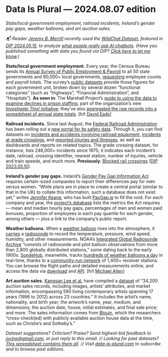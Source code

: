 Data Is Plural — 2024.08.07 edition
===================================

*State/local government employment, railroad incidents, Ireland’s gender pay gaps, weather balloons, and art auction sales.*


*📬 Reader [Jeremy B. Merrill](https://jeremybmerrill.com/) recently used the [WildChat Dataset](https://wildchat.allen.ai/), featured in [DIP 2024.05.15](https://www.data-is-plural.com/archive/2024-05-15-edition/), to analyze [what people really ask AI chatbots](https://www.washingtonpost.com/technology/2024/08/04/chatgpt-use-real-ai-chatbot-conversations/?pwapi_token=eyJ0eXAiOiJKV1QiLCJhbGciOiJIUzI1NiJ9.eyJyZWFzb24iOiJnaWZ0IiwibmJmIjoxNzIyOTE2ODAwLCJpc3MiOiJzdWJzY3JpcHRpb25zIiwiZXhwIjoxNzI0Mjk5MTk5LCJpYXQiOjE3MjI5MTY4MDAsImp0aSI6IjA4NDJhYzc1LTZjMDctNDMxZC04YTJiLTUxODY4NWMxY2I3NyIsInVybCI6Imh0dHBzOi8vd3d3Lndhc2hpbmd0b25wb3N0LmNvbS90ZWNobm9sb2d5LzIwMjQvMDgvMDQvY2hhdGdwdC11c2UtcmVhbC1haS1jaGF0Ym90LWNvbnZlcnNhdGlvbnMvIn0.FXu6NqqA9HaNC93mU9yIldILRQ2yi8IsystsU_KTcoc&itid=gfta). (Have you published something with data you found via DIP? [Click here to let me know](https://docs.google.com/forms/d/e/1FAIpQLSdXXD5eO05w0Xa7bwG3Ppia3uzr_o3y-xDEZuWRfXbCfCu_XA/viewform).)*


__State/local government employment.__ Every year, the Census Bureau sends its [Annual Survey of Public Employment & Payroll](https://www.census.gov/programs-surveys/apes.html) to all 50 state governments and 90,000+ local governments, [requesting](https://www.census.gov/programs-surveys/apes/technical-documentation/methodology/annual/2023.html) employee counts and payroll totals. The survey’s [public datasets](https://www.census.gov/programs-surveys/apes/data/datasetstables.html) provide those figures for each government unit, broken down by several dozen “functional categories” (such as “Highways”, “Financial Administration”, and “Hospitals”). __As seen in__: The Marshall Project’s [guide to using the data to examine declines in prison staffing](https://www.themarshallproject.org/2024/07/25/how-to-investigate-the-trend-of-declining-prison-staff-and-deteriorating-conditions-behind-bars), part of the organization’s new [*Investigate This!* initiative](https://www.themarshallproject.org/investigate-this); they’ve also [aggregated the raw records into a spreadsheet of annual state totals](https://observablehq.com/@themarshallproject/census-labor-data-release). [h/t [David Eads](https://www.themarshallproject.org/staff/david-eads)]


__Railroad incidents.__ Since last August, the [Federal Railroad Administration](https://railroads.dot.gov/) has been rolling out a [new portal for its safety data](https://data.transportation.gov/stories/s/FRA-Safety-Data/dakf-i7zd). Through it, you can find datasets on [incidents and accidents involving railroad equipment](https://data.transportation.gov/Railroads/Railroad-Equipment-Accident-Incident-Source-Data-F/aqxq-n5hy/about_data), [incidents at grade crossings](https://data.transportation.gov/Railroads/Highway-Rail-Grade-Crossing-Accident-Incident-Sour/icqf-xf4w/about_data), and [reported injuries and illnesses](https://data.transportation.gov/Railroads/Injury-Illness-Summary-Operational-Source-Data-For/unww-uhxd/about_data), as well as dashboards and reports on related topics. The grade crossing dataset, for instance, lists 246,000+ incidents since 1975; it indicates each incident’s date, railroad, crossing identifier, nearest station, number of injuries, vehicle and train speeds, and much more. __Previously__: [Blocked rail crossings](https://www.fra.dot.gov/blockedcrossings/incidents) ([DIP 2023.05.10](https://www.data-is-plural.com/archive/2023-05-10-edition/)).


__Ireland’s gender pay gaps.__ Ireland’s [Gender Pay Gap Information Act](https://www.gov.ie/en/publication/29606-what-is-the-gender-pay-gap-information-act-2021/) requires certain-sized companies to report their differences pay for men versus women. “While plans are in place to create a central portal (similar to that in the UK) to collate this information, such a database does not exist yet,” writes [Jennifer Keane](http://www.jenniferkeane.ie/), who has built [PayGap.ie](https://paygap.ie/) to fill the void. For each company and year, the [project’s database](https://paygap.ie/downloads) lists the metrics the Act requires — mean and median hourly pay gaps, percentages of men and women paid bonuses, proportion of employees in each pay quartile for each gender, among others — plus a link to the company’s public report.


__Weather balloons.__ When a [weather balloon](https://www.weather.gov/chs/upperair) rises into the atmosphere, it [carries](https://www.weather.gov/upperair/factsheet) a [radiosonde](https://en.wikipedia.org/wiki/Radiosonde) to record the temperature, pressure, wind speed, humidity, and other measurements. NOAA’s [Integrated Global Radiosonde Archive](https://www.ncei.noaa.gov/products/weather-balloon/integrated-global-radiosonde-archive) “consists of radiosonde and pilot balloon observations from more than 2,800 globally distributed stations,” some dating back to the early 1900s. [SondeHub](https://sondehub.org), meanwhile, tracks [hundreds of weather balloons a day](https://github.com/projecthorus/sondehub-infra/wiki) in real-time, thanks to a [community-run network](https://github.com/projecthorus/sondehub-tracker/wiki/SondeHub-Tracker-User-Guide) of 1,400+ receiver stations. You can browse the flight paths and detailed measurements online, and access the data via [download](https://github.com/projecthorus/sondehub-infra/wiki/Amazon-Open-Data) and [API](https://github.com/projecthorus/sondehub-infra/wiki/API-\(Beta\)). [h/t [Michael Allen](https://www.linkedin.com/in/michael-allen-60287015b/)]


__Art auction sales.__ [Kangsan Lee et al.](https://www.nature.com/articles/s41598-024-60957-z) have compiled a [dataset](https://springernature.figshare.com/articles/dataset/Buying_a_Work_of_Art_or_an_Artist_Exploring_the_Impact_of_Visual_and_Social_Features_on_Art_Prices/24746268) of “34,200 auction sales records, including images, artists’ attributes, and market information, encompassing 590 living contemporary artists spanning 17 years (1996 to 2012) across 23 countries.” It includes the artist’s name, nationality, and birth year; the artwork’s name, year, medium, and dimensions; the auction date, house, initial estimates, and final sale price; and more. The sales information comes from [Blouin](https://www.blouinartsalesindex.com/), which the researchers “cross-check[ed] with publicly available auction house data at the time, such as Christie’s and Sotheby’s.”


*Dataset suggestions? Criticism? Praise? Send highest-bid feedback to jsvine@gmail.com, or just reply to this email. // Looking for past datasets? [This spreadsheet contains them all](https://docs.google.com/spreadsheets/d/1wZhPLMCHKJvwOkP4juclhjFgqIY8fQFMemwKL2c64vk/edit#gid=0). // Visit [data-is-plural.com](https://www.data-is-plural.com) to subscribe and to browse past editions.*
